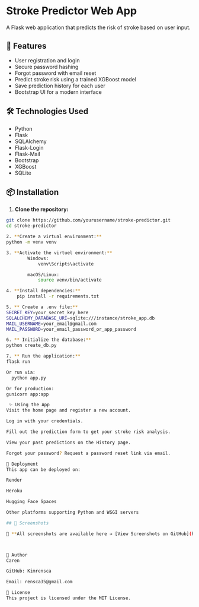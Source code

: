 # Stroke Predictor Web App

A Flask web application that predicts the risk of stroke based on user input.

## 🚀 Features

- User registration and login
- Secure password hashing
- Forgot password with email reset
- Predict stroke risk using a trained XGBoost model
- Save prediction history for each user
- Bootstrap UI for a modern interface

## 🛠 Technologies Used

- Python
- Flask
- SQLAlchemy
- Flask-Login
- Flask-Mail
- Bootstrap
- XGBoost
- SQLite

## 📦 Installation

1. **Clone the repository:**

```bash
git clone https://github.com/yourusername/stroke-predictor.git
cd stroke-predictor

2. **Create a virtual environment:**
python -m venv venv

3. **Activate the virtuel environment:**
        Windows:
            venv\Scripts\activate

        macOS/Linux:
            source venv/bin/activate

4. **Install dependencies:**
    pip install -r requirements.txt

5. ** Create a .env file:**
SECRET_KEY=your_secret_key_here
SQLALCHEMY_DATABASE_URI=sqlite:///instance/stroke_app.db
MAIL_USERNAME=your_email@gmail.com
MAIL_PASSWORD=your_email_password_or_app_password

6. ** Initialize the database:**
python create_db.py

7. ** Run the application:**
flask run

Or run via:
  python app.py

Or for production:
gunicorn app:app

 ✨ Using the App
Visit the home page and register a new account.

Log in with your credentials.

Fill out the prediction form to get your stroke risk analysis.

View your past predictions on the History page.

Forgot your password? Request a password reset link via email.

🔗 Deployment
This app can be deployed on:

Render

Heroku

Hugging Face Spaces

Other platforms supporting Python and WSGI servers

## 📸 Screenshots

🎯 **All screenshots are available here → [View Screenshots on GitHub](https://github.com/Kimrensca/stroke-predictor/issues/1)**



👤 Author
Caren

GitHub: Kimrensca

Email: rensca35@gmail.com

📜 License
This project is licensed under the MIT License.


